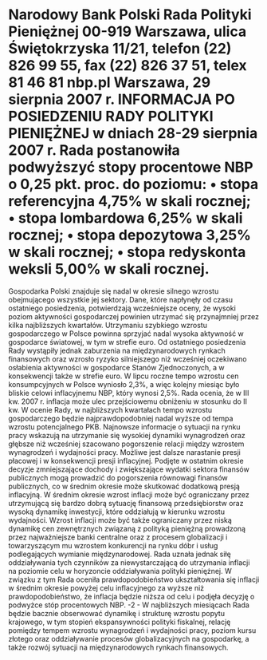 Narodowy Bank Polski
Rada Polityki Pieniężnej
00-919 Warszawa, ulica Świętokrzyska 11/21, telefon (22) 826 99 55, fax (22) 826 37 51,
telex 81 46 81 nbp.pl
Warszawa, 29 sierpnia 2007 r.
INFORMACJA PO POSIEDZENIU RADY POLITYKI PIENIĘŻNEJ
w dniach 28-29 sierpnia 2007 r.
Rada postanowiła podwyższyć stopy procentowe NBP o 0,25 pkt. proc. do poziomu:
• stopa referencyjna 4,75% w skali rocznej;
• stopa lombardowa 6,25% w skali rocznej;
• stopa depozytowa 3,25% w skali rocznej;
• stopa redyskonta weksli 5,00% w skali rocznej.
==================================================================
Gospodarka Polski znajduje się nadal w okresie silnego wzrostu obejmującego wszystkie jej
sektory. Dane, które napłynęły od czasu ostatniego posiedzenia, potwierdzają wcześniejsze oceny,
że wysoki poziom aktywności gospodarczej powinien utrzymać się przynajmniej przez kilka
najbliższych kwartałów. Utrzymaniu szybkiego wzrostu gospodarczego w Polsce powinna sprzyjać
nadal wysoka aktywność w gospodarce światowej, w tym w strefie euro. Od ostatniego posiedzenia
Rady wystąpiły jednak zaburzenia na międzynarodowych rynkach finansowych oraz wzrosło
ryzyko silniejszego niż wcześniej oczekiwano osłabienia aktywności w gospodarce Stanów
Zjednoczonych, a w konsekwencji także w strefie euro.
W lipcu roczne tempo wzrostu cen konsumpcyjnych w Polsce wyniosło 2,3%, a więc
kolejny miesiąc było bliskie celowi inflacyjnemu NBP, który wynosi 2,5%. Rada ocenia, że w III
kw. 2007 r. inflacja może ulec przejściowemu obniżeniu w stosunku do II kw.
W ocenie Rady, w najbliższych kwartałach tempo wzrostu gospodarczego będzie
najprawdopodobniej nadal wyższe od tempa wzrostu potencjalnego PKB. Najnowsze informacje o
sytuacji na rynku pracy wskazują na utrzymanie się wysokiej dynamiki wynagrodzeń oraz głębsze
niż wcześniej szacowano pogorszenie relacji między wzrostem wynagrodzeń i wydajności pracy.
Możliwe jest dalsze narastanie presji płacowej i w konsekwencji presji inflacyjnej. Podjęte w
ostatnim okresie decyzje zmniejszające dochody i zwiększające wydatki sektora finansów
publicznych mogą prowadzić do pogorszenia równowagi finansów publicznych, co w średnim
okresie może skutkować dodatkową presją inflacyjną.
W średnim okresie wzrost inflacji może być ograniczany przez utrzymującą się bardzo
dobrą sytuację finansową przedsiębiorstw oraz wysoką dynamikę inwestycji, które oddziałują w
kierunku wzrostu wydajności. Wzrost inflacji może być także ograniczany przez niską dynamikę
cen zewnętrznych związaną z polityką pieniężną prowadzoną przez najważniejsze banki centralne
oraz z procesem globalizacji i towarzyszącym mu wzrostem konkurencji na rynku dóbr i usług
podlegających wymianie międzynarodowej. Rada uznała jednak siłę oddziaływania tych czynników
za niewystarczającą do utrzymania inflacji na poziomie celu w horyzoncie oddziaływania polityki
pieniężnej. W związku z tym Rada oceniła prawdopodobieństwo ukształtowania się inflacji w
średnim okresie powyżej celu inflacyjnego za wyższe niż prawdopodobieństwo, że inflacja będzie
niższa od celu i podjęła decyzję o podwyżce stóp procentowych NBP.
-2 -
W najbliższych miesiącach Rada będzie bacznie obserwować dynamikę i strukturę wzrostu
popytu krajowego, w tym stopień ekspansywności polityki fiskalnej, relację pomiędzy tempem
wzrostu wynagrodzeń i wydajności pracy, poziom kursu złotego oraz oddziaływanie procesów
globalizacyjnych na gospodarkę, a także rozwój sytuacji na międzynarodowych rynkach
finansowych.
